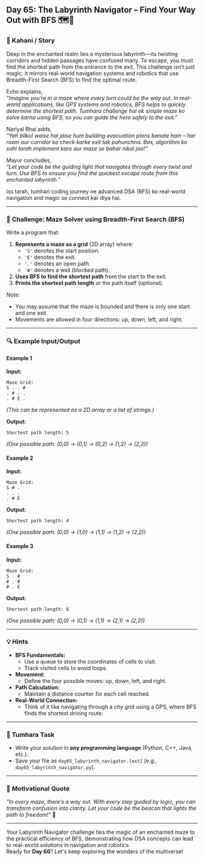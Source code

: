 ## **Day 65: The Labyrinth Navigator – Find Your Way Out with BFS** 🗺️🚪

### **📜 Kahani / Story**  
Deep in the enchanted realm lies a mysterious labyrinth—its twisting corridors and hidden passages have confused many. To escape, you must find the shortest path from the entrance to the exit. This challenge isn’t just magic; it mirrors real-world navigation systems and robotics that use Breadth-First Search (BFS) to find the optimal route.

Echo explains,  
*"Imagine you’re in a maze where every turn could be the way out. In real-world applications, like GPS systems and robotics, BFS helps to quickly determine the shortest path. Tumhara challenge hai ek simple maze ko solve karna using BFS, so you can guide the hero safely to the exit."*

Nariyal Bhai adds,  
*"Yeh bilkul waise hai jaise hum building evacuation plans banate hain – har room aur corridor ko check karke exit tak pahunchna. Bas, algorithm ko sahi tarah implement karo aur maze se bahar nikal jao!"*

Mayur concludes,  
*"Let your code be the guiding light that navigates through every twist and turn. Use BFS to ensure you find the quickest escape route from this enchanted labyrinth."*

Iss tarah, tumhari coding journey ne advanced DSA (BFS) ko real-world navigation and magic se connect kar diya hai.

---

### **🎯 Challenge: Maze Solver using Breadth-First Search (BFS)**  
Write a program that:  
1. **Represents a maze as a grid** (2D array) where:  
   - `'S'` denotes the start position.  
   - `'E'` denotes the exit.  
   - `'.'` denotes an open path.  
   - `'#'` denotes a wall (blocked path).  
2. **Uses BFS to find the shortest path** from the start to the exit.  
3. **Prints the shortest path length** or the path itself (optional).

*Note:*  
- You may assume that the maze is bounded and there is only one start and one exit.  
- Movements are allowed in four directions: up, down, left, and right.

---

### **🔍 Example Input/Output**

#### **Example 1**  
**Input:**  
```
Maze Grid:
S . . #
. # . .
. # E .
```
*(This can be represented as a 2D array or a list of strings.)*

**Output:**  
```
Shortest path length: 5
```
*(One possible path: (0,0) -> (0,1) -> (0,2) -> (1,2) -> (2,2))*

#### **Example 2**  
**Input:**  
```
Maze Grid:
S # .
. . .
. # E
```

**Output:**  
```
Shortest path length: 4
```
*(One possible path: (0,0) -> (1,0) -> (1,1) -> (1,2) -> (2,2))*

#### **Example 3**  
**Input:**  
```
Maze Grid:
S . #
# . #
# . E
```

**Output:**  
```
Shortest path length: 6
```
*(One possible path: (0,0) -> (0,1) -> (1,1) -> (2,1) -> (2,2))*
  
---

### **💡 Hints**  
- **BFS Fundamentals:**  
  - Use a queue to store the coordinates of cells to visit.  
  - Track visited cells to avoid loops.
- **Movement:**  
  - Define the four possible moves: up, down, left, and right.  
- **Path Calculation:**  
  - Maintain a distance counter for each cell reached.
- **Real-World Connection:**  
  - Think of it like navigating through a city grid using a GPS, where BFS finds the shortest driving route.

---

### **📝 Tumhara Task**  
- Write your solution in **any programming language** (Python, C++, Java, etc.).  
- Save your file as `day65_labyrinth_navigator.[ext]` (e.g., `day65_labyrinth_navigator.py`).

---

### **🌟 Motivational Quote**  
*"In every maze, there’s a way out. With every step guided by logic, you can transform confusion into clarity. Let your code be the beacon that lights the path to freedom!"* 🚀

---

Your Labyrinth Navigator challenge ties the magic of an enchanted maze to the practical efficiency of BFS, demonstrating how DSA concepts can lead to real-world solutions in navigation and robotics.  
Ready for **Day 66**? Let's keep exploring the wonders of the multiverse!